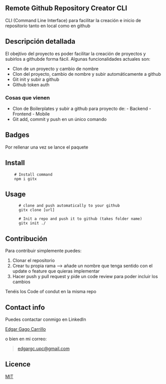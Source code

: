 ## Remote Github Repository Creator CLI

CLI (Command Line Interface) para facilitar la creación e inicio de repositorio tanto en local como en github
## Descripción detallada 

El obejtivo del proyecto es poder facilitar la creación de proyectos y subirlos a githubde forma fácil. Algunas funcionalidades actuales son:

- Clon de un proyecto y cambio de nombre 
- Clon del proyecto, cambio de nombre y subir automáticamente a github
- Git init y subir a github
- Github token auth

### Cosas que vienen

- Clon de Boilerplates y subir a github para proyecto de:
      - Backend
      - Frontend
      - Mobile
- Git add, commit y push en un único comando 


## Badges 

Por rellenar una vez se lance el paquete

## Install


```shell
    # Install command
    npm i gitx
```

## Usage

```shell
      # clone and push automatically to your github
      gitx clone [url] 
```

```shell
      # Init a repo and push it to github (takes folder name)
      gitx init ./
```


## Contribución 

Para contribuir simplemente puedes:

1. Clonar el repositorio
2. Crear tu propia rama --> añade un nombre que tenga sentido con el update o feature que quieras implementar
3. Hacer push y pull request y pide un code review para poder incluir los cambios

Tenéis los Code of condut en la misma repo
## Contact info 

Puedes contactar conmigo en LinkedIn

[Edgar Gago Carrillo]()

o bien en mi correo:

> edgargc.upc@gmail.com

## Licence 

[MIT](https://opensource.org/licenses/MIT)
